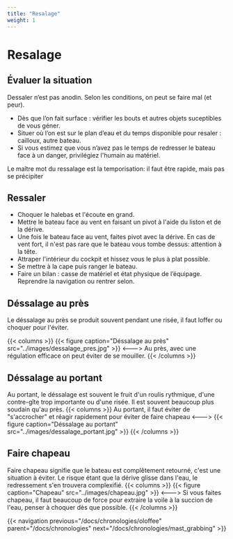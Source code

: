 ```yaml
---
title: "Resalage"
weight: 1
---
```

# Resalage

## Évaluer la situation
Dessaler n’est pas anodin. Selon les conditions, on peut se faire mal (et peur).
- Dès que l’on fait surface : vérifier les bouts et autres objets suceptibles de vous géner.
- Situer où l’on est sur le plan d’eau et du temps disponible pour resaler : cailloux, autre bateau.
- Si vous estimez que vous n’avez pas le temps de redresser le bateau face à un danger, privilégiez l'humain au matériel.

Le maître mot du ressalage est la temporisation: il faut être rapide, mais pas se précipiter

## Ressaler
- Choquer le halebas et l'écoute en grand.
- Mettre le bateau face au vent en faisant un pivot à l'aide du liston et de la dérive.
- Une fois le bateau face au vent, faites pivot avec la dérive. En cas de vent fort, il n'est pas rare que le bateau vous tombe dessus: attention à la tête.
- Attraper l'intérieur du cockpit et hissez vous le plus à plat possible.
- Se mettre à la cape puis ranger le bateau.
- Faire un bilan : casse de matériel et état physique de l’équipage. Reprendre la navigation ou rentrer selon.

## Déssalage au près
Le déssalage au près se produit souvent pendant une risée, il faut loffer ou choquer pour l'éviter.

{{< columns >}}
{{< figure caption="Déssalage au près" src="../images/dessalage_pres.jpg" >}}
<--->
Au près, avec une régulation efficace on peut éviter de se mouiller.
{{< /columns >}}

## Déssalage au portant
Au portant, le déssalage est souvent le fruit d'un roulis rythmique, d'une contre-gîte trop importante ou d'une risée. Il est souvent beaucoup plus soudain qu'au près.
{{< columns >}}
Au portant, il faut éviter de "s'accrocher" et réagir rapidement pour éviter de faire chapeau
<--->
{{< figure caption="Déssalage au portant" src="../images/dessalage_portant.jpg" >}}
{{< /columns >}}

## Faire chapeau
Faire chapeau signifie que le bateau est complêtement retourné, c'est une situation à éviter. Le risque étant que la dérive glisse dans l'eau, le redressement s'en trouvera complexifié.
{{< columns >}}
{{< figure caption="Chapeau" src="../images/chapeau.jpg" >}}
<--->
Si vous faites chapeau, il faut beaucoup de force pour extraire la voile à la succion de l'eau, penser à choquer dès que possible.
{{< /columns >}}

{{< navigation previous="/docs/chronologies/oloffee" parent="/docs/chronologies" next="/docs/chronologies/mast_grabbing" >}}
